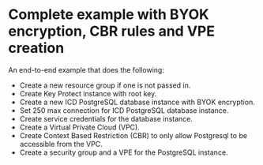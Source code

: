 # Complete example with BYOK encryption, CBR rules and VPE creation

An end-to-end example that does the following:

- Create a new resource group if one is not passed in.
- Create Key Protect instance with root key.
- Create a new ICD PostgreSQL database instance with BYOK encryption.
- Set 250 max connection for ICD PostgreSQL database instance.
- Create service credentials for the database instance.
- Create a Virtual Private Cloud (VPC).
- Create Context Based Restriction (CBR) to only allow Postgresql to be accessible from the VPC.
- Create a security group and a VPE for the PostgreSQL instance.
